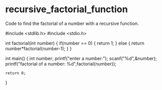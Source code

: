 # recursive_factorial_function
Code to find the factorial of a number with a recursive function.


#include <stdlib.h>
#include <stdio.h>

int factorial(int number)
{
	if(number == 0)
	{ 
		return 1;
	}
	else
	{
		return number*factorial(number-1);
	}
}

int main()
{
	int number;
	printf("enter a number:");
	scanf("%d",&number);
	printf("factorial of a number: %d",factorial(number));
	
	return 0;
}
